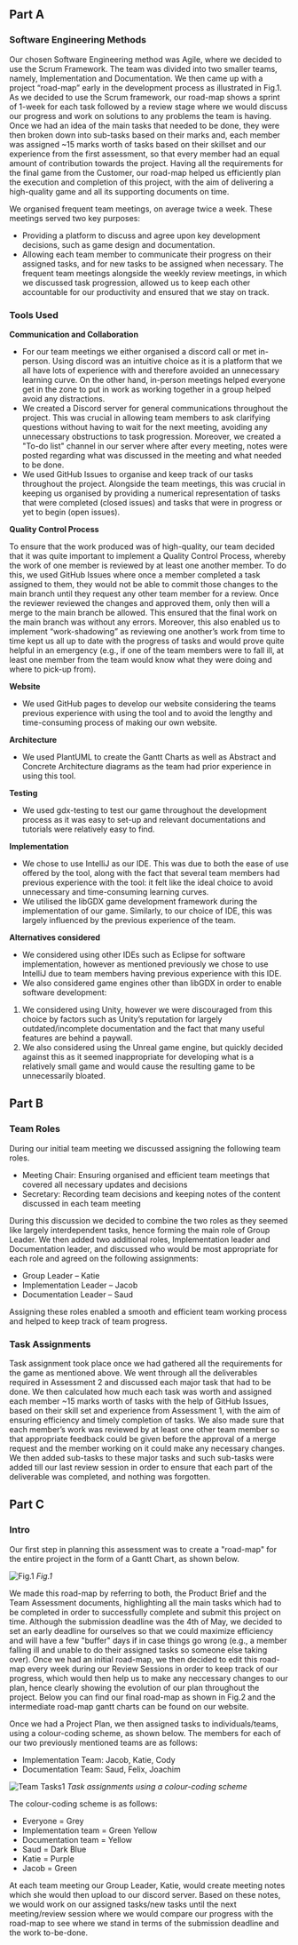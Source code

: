 ## Part A

### Software Engineering Methods


Our chosen Software Engineering method was Agile, where we decided to use the Scrum Framework. The team was divided into two smaller teams, namely, Implementation and Documentation. We then came up with a project “road-map” early in the development process as illustrated in Fig.1. As we decided to use the Scrum framework, our road-map shows a sprint of 1-week for each task followed by a review stage where we would discuss our progress and work on solutions to any problems the team is having. Once we had an idea of the main tasks that needed to be done, they were then broken down into sub-tasks based on their marks and, each member was assigned ~15 marks worth of tasks based on their skillset and our experience from the first assessment, so that every member had an equal amount of contribution towards the project. Having all the requirements for the final game from the Customer, our road-map helped us efficiently plan the execution and completion of this project, with the aim of delivering a high-quality game and all its supporting documents on time.  


We organised frequent team meetings, on average twice a week. These meetings served two key purposes:
* Providing a platform to discuss and agree upon key development decisions, such as game design and documentation. 
* Allowing each  team member to communicate their progress on their assigned tasks, and for new tasks to be assigned when necessary.
The frequent team meetings alongside the weekly review meetings, in which we discussed task progression, allowed us to keep each other accountable for our productivity and ensured that we stay on track.


### Tools Used


**Communication and Collaboration**

* For our team meetings we either organised a discord call or met in-person. Using discord was an intuitive choice as it is a platform that we all have lots of experience with and therefore avoided an unnecessary learning curve. On the other hand, in-person meetings helped everyone get in the zone to put in work as working together in a group helped avoid any distractions.
* We created a Discord server for general communications throughout the project. This was crucial in allowing team members to ask clarifying questions without having to wait for the next meeting, avoiding any unnecessary obstructions to task progression. Moreover, we created a "To-do list" channel in our server where after every meeting, notes were posted regarding what was discussed in the meeting and what needed to be done.
* We used GitHub Issues to organise and keep track of our tasks throughout the project. Alongside the team meetings, this was crucial in keeping us organised by providing a numerical representation of tasks that were completed (closed issues) and tasks that were in progress or yet to begin (open issues).


**Quality Control Process**

To ensure that the work produced was of high-quality, our team decided that it was quite important to implement a Quality Control Process, whereby the work of one member is reviewed by at least one another member. To do this, we used GitHub Issues where once a member completed a task assigned to them, they would not be able to commit those changes to the main branch until they request any other team member for a review. Once the reviewer reviewed the changes and approved them, only then will a merge to the main branch be allowed. This ensured that the final work on the main branch was without any errors. Moreover, this also enabled us to implement “work-shadowing” as reviewing one another’s work from time to time kept us all up to date with the progress of tasks and would prove quite helpful in an emergency (e.g., if one of the team members were to fall ill, at least one member from the team would know what they were doing and where to pick-up from).


**Website**

* We used GitHub pages to develop our website considering the teams previous experience with using the tool and to avoid the lengthy and time-consuming process of making our own website.


**Architecture**

* We used PlantUML to create the Gantt Charts as well as Abstract and Concrete Architecture diagrams as the team had prior experience in using this tool.


**Testing**

* We used gdx-testing to test our game throughout the development process as it was easy to set-up and relevant documentations and tutorials were relatively easy to find.

**Implementation**

* We chose to use IntelliJ as our IDE. This was due to both the ease of use offered by the tool, along with the fact that several team members had previous experience with the tool: it felt like the ideal choice to avoid unnecessary and time-consuming learning curves.
* We utilised the libGDX game development framework during the implementation of our game. Similarly, to our choice of IDE, this was largely influenced by the previous experience of the team. 

**Alternatives considered**
*	We considered using other IDEs such as Eclipse for software implementation, however as mentioned previously we chose to use IntelliJ due to team members having previous experience with this IDE.
*	We also considered game engines other than libGDX in order to enable software development:
  1. We considered using Unity, however we were discouraged from this choice by factors such as Unity’s reputation for largely outdated/incomplete documentation and the fact that many useful features are behind a paywall.
  2. We also considered using the Unreal game engine, but quickly decided against this as it seemed inappropriate for developing what is a relatively small game and would cause the resulting game to be unnecessarily bloated.



## Part B


### Team Roles

During our initial team meeting we discussed assigning the following team roles.
* Meeting Chair: Ensuring organised and efficient team meetings that covered all necessary updates and decisions
* Secretary: Recording team decisions and keeping notes of the content discussed in each team meeting


During this discussion we decided to combine the two roles as they seemed like largely interdependent tasks, hence forming the main role of Group Leader. We then added two additional roles, Implementation leader and Documentation leader, and discussed who would be most appropriate for each role and agreed on the following assignments:

* Group Leader – Katie
* Implementation Leader – Jacob 
* Documentation Leader – Saud

Assigning these roles enabled a smooth and efficient team working process and helped to keep track of team progress.

### Task Assignments

Task assignment took place once we had gathered all the requirements for the game as mentioned above. We went through all the deliverables required in Assessment 2 and discussed each major task that had to be done. We then calculated how much each task was worth and assigned each member ~15 marks worth of tasks with the help of GitHub Issues, based on their skill set and experience from Assessment 1, with the aim of ensuring efficiency and timely completion of tasks. We also made sure that each member’s work was reviewed by at least one other team member so that appropriate feedback could be given before the approval of a merge request and the member working on it could make any necessary changes. We then added sub-tasks to these major tasks and such sub-tasks were added till our last review session in order to ensure that each part of the deliverable was completed, and nothing was forgotten.


## Part C


### Intro

Our first step in planning this assessment was to create a "road-map" for the entire project in the form of a Gantt Chart, as shown below. 

![Fig.1](https://github.com/engteam14/documentation2/blob/Method-Selection-and-Planning/road-map2-initial.png/?raw=true)
*Fig.1*

We made this road-map by referring to both, the Product Brief and the Team Assessment documents, highlighting all the main tasks which had to be completed in order to successfully complete and submit this project on time. Although the submission deadline was the 4th of May, we decided to set an early deadline for ourselves so that we could maximize efficiency and will have a few "buffer" days if in case things go wrong (e.g., a member falling ill and unable to do their assigned tasks so someone else taking over). Once we had an initial road-map, we then decided to edit this road-map every week during our Review Sessions in order to keep track of our progress, which would then help us to make any neccessary changes to our plan, hence clearly showing the evolution of our plan throughout the project. Below you can find our final road-map as shown in Fig.2 and the intermediate road-map gantt charts can be found on our website. 

Once we had a Project Plan, we then assigned tasks to individuals/teams, using a colour-coding scheme, as shown below. The members for each of our two previously mentioned teams are as follows:
* Implementation Team: Jacob, Katie, Cody
* Documentation Team: Saud, Felix, Joachim


![Team Tasks1](https://github.com/engteam14/documentation2/blob/Method-Selection-and-Planning/Team-Task-Assignments-1.png/?raw=true)
*Task assignments using a colour-coding scheme*


The colour-coding scheme is as follows:

* Everyone = Grey
* Implementation team = Green Yellow
* Documentation team = Yellow
* Saud = Dark Blue
* Katie = Purple
* Jacob = Green


At each team meeting our Group Leader, Katie, would create meeting notes which she would then upload to our discord server. Based on these notes, we would work on our assigned tasks/new tasks until the next meeting/review session where we would compare our progress with the road-map to see where we stand in terms of the submission deadline and the work to-be-done.
